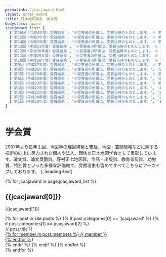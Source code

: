 ```yaml
---
permalink: /jcacjaward.html
layout: under_award
title: 日本地図学会　学会賞
bodyclass: award
jcacjaward_list: [
  ['第16回（令和4年度）受賞結果', '※受賞者の所属は、受賞当時のものとします。　※ 第16回（令和4年度）野村正七地図賞・論文奨励賞は該当なし。', '16th'],
  ['第15回（令和3年度）受賞結果', '※受賞者の所属は、受賞当時のものとします。　※ 第15回（令和3年度）論文奨励賞は該当なし。', '15th'],
  ['第14回（令和2年度）受賞結果', '※受賞者の所属は、受賞当時のものとします。　※ 第14回（令和2年度）野村正七地図賞・論文奨励賞は該当なし。', '14th'],
  ['第13回（平成31年度）受賞結果', '※受賞者の所属は、受賞当時のものとします。　※ 第13回（平成31年度）野村正七地図賞は候補者辞退のため該当なし。', '13th'],
  ['第12回（平成30年度）受賞結果', '※受賞者の所属は、受賞当時のものとします。　※ 第12回（平成30年度）野村正七地図賞は該当なし。', '12th'],
  ['第11回（平成29年度）受賞結果', '※受賞者の所属は、受賞当時のものとします。　※ 第11回（平成29年度）論文奨励賞は該当なし。', '11th'],
  ['第10回（平成28年度）受賞結果', '※受賞者の所属は、受賞当時のものとします。　※ 第10回（平成28年度）論文奨励賞は該当なし。', '10th'],
  ['第9回（平成27年度）受賞結果', '※受賞者の所属は、受賞当時のものとします。　※ 第9回（平成27年度）論文奨励賞は該当なし。', '9th'],
  ['第8回（平成26年度）受賞結果', '※受賞者の所属は、受賞当時のものとします。', '8th'],
  ['第7回（平成25年度）受賞結果', '※受賞者の所属は、受賞当時のものとします。　※ 第7回（平成25年度）論文奨励賞は該当なし。', '7th'],
  ['第6回（平成24年度）受賞結果', '※受賞者の所属は、受賞当時のものとします。', '6th'],
  ['第5回（平成23年度）受賞結果', '※受賞者の所属は、受賞当時のものとします。　※ 第5回（平成23年度）論文奨励賞は該当なし。', '5th'],
  ['第4回（平成22年度）受賞結果', '※受賞者の所属は、受賞当時のものとします。', '4th'],
  ['第3回（平成21年度）受賞結果', '※受賞者の所属は、受賞当時のものとします。', '3rd'],
  ['第2回（平成20年度）受賞結果', '※受賞者の所属は、受賞当時のものとします。', '2nd'],
  ['第1回（平成19年度）受賞結果', '※受賞者の所属は、受賞当時のものとします。', '1st'],
]
---
```


# 学会賞
2007年より毎年１回、地図学の理論構築と普及、地図・空間情報などに関する技術の向上に尽力された個人や法人、団体を日本地図学会として表彰しています。論文賞、論文奨励賞、野村正七地図賞、作品・出版賞、教育普及賞、功労賞、特別賞といった多様な評価軸で、受賞理由も含めてすべてこちらにアーカイブしております。
{:.heading-text}

{% for jcacjaward in page.jcacjaward_list %}
<div class="top-section">
  <h2>{{jcacjaward[0]}}</h2>
  <p class="heading-text">{{jcacjaward[1]}}</p>
  <div class="award-list">
    {% for post in site.posts %}
      {% if post.categories[0] == 'jcacjaward' %}
      {% if post.categories[1] == jcacjaward[2] %}
      <div class="list-box">
        <a href="{{ post.url | relative_url }}" class="list-box-inner">
          <div class="box-icon"><img src="{{ site.baseurl }}{{ post.thumbnail }}" class="w-100" alt=""></div>
          <div class="box-title">{{ post.title }}</div>
          <div class="box-members">
            {% for member in post.members %}
            {{ member }}<br>
            {% endfor %}
          </div>
        </a>
      </div>
      {% endif %}
      {% endif %}
    {% endfor %}
  </div>
</div>
{% endfor %}